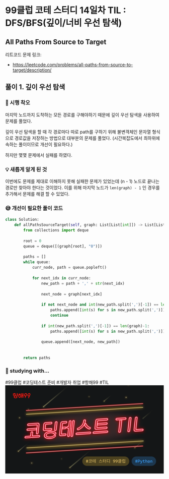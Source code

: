 # 99클럽 코테 스터디 14일차 TIL : DFS/BFS(깊이/너비 우선 탐색)

## All Paths From Source to Target
리트코드 문제 링크:
- https://leetcode.com/problems/all-paths-from-source-to-target/description/


## 풀이 1. 깊이 우선 탐색

### 🤔 시행 착오
마지막 노드까지 도착하는 모든 경로를 구해야하기 때문에 깊이 우선 탐색을 사용하여 문제를 풀었다.

깊이 우선 탐색을 할 때 각 경로마다 따로 path를 구하기 위해 불변객체인 문자열 형식으로 경로값을 저장하는 방법으로 대부분의 문제를 풀었다. (시간복잡도에서 최하위에 속하는 풀이이므로 개선이 필요하다.)

하지만 몇몇 문제에서 실패를 하였다.

### 💡 새롭게 알게 된 것
이번에도 문제를 제대로 이해하지 못해 실패한 문제가 있었는데 (n - 1) 노드로 끝나는 경로만 찾아야 한다는 것이었다.
이를 위해 마지막 노드가 ```len(graph) - 1``` 인 경우를 추가해서 문제를 해결 할 수 있었다.

### 😅 개선이 필요한 풀이 코드
```python
class Solution:
    def allPathsSourceTarget(self, graph: List[List[int]]) -> List[List[int]]:
        from collections import deque

        root = 0
        queue = deque([(graph[root], "0")])

        paths = []
        while queue:
            curr_node, path = queue.popleft()

            for next_idx in curr_node:
                new_path = path + ',' + str(next_idx)

                next_node = graph[next_idx]
                
                if not next_node and int(new_path.split(',')[-1]) == len(graph)-1:
                    paths.append([int(s) for s in new_path.split(',')])
                    continue

                if int(new_path.split(',')[-1]) == len(graph)-1:
                    paths.append([int(s) for s in new_path.split(',')])

                queue.append([next_node, new_path])
        

        return paths

```

### 🏃 studying with...
#99클럽 #코딩테스트 준비 #개발자 취업 #항해99 #TIL
![til_thumbnail](./img/thmb_python.png)